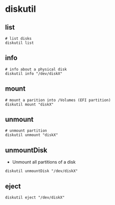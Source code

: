 # diskutil

## list

```shell
# list disks
diskutil list
```

## info

```shell
# info about a physical disk
diskutil info "/dev/diskX"
```

## mount

```shell
# mount a parition into /Volumes (EFI partition)
diskutil mount "diskX"
```

## unmount

```shell
# unmount partition
diskutil unmount "diskX"
```

## unmountDisk

- Unmount all partitions of a disk

```shell
diskutil unmountDisk "/dev/diskX"
```

## eject

```shell
diskutil eject "/dev/diskX"
```
